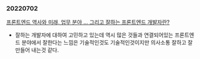 ### 20220702

[프론트엔드 역사와 미래, 업무 분야 ... 그리고 잘하는 프론트엔드 개발자란?](https://velog.io/@teo/frontend#3-%EC%9E%98%ED%95%98%EB%8A%94-%ED%94%84%EB%A1%A0%ED%8A%B8%EC%97%94%EB%93%9C-%EA%B0%9C%EB%B0%9C%EC%9E%90%EB%9E%80)

- 잘하는 개발자에 대하여 고민하고 있는데 역시 많은 것들과 연결되어있는 프론트엔드 분야에서 잘한다는 느낌은 기술적인것도 기술적인것이지만 의사소통 잘하고 잘 만들어 내는것 같다.
